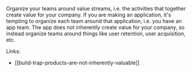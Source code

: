 Organize your teams around value streams, i.e. the activities that together create value for your company. If you are making an application, it's tempting to organize each team around that application, i.e. you have an app team. The app does not inherently create value for your company, so instead organize teams around things like user retention, user acquisition, etc.

Links:

- [[build-trap-products-are-not-inherently-valuable]]